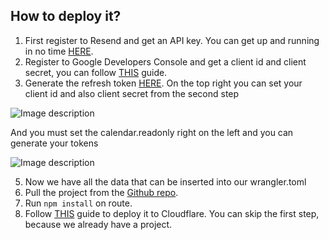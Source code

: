 ## How to deploy it?

1. First register to Resend and get an API key. You can get up and running in no time [HERE](https://resend.com/docs/send-with-nodejs).
2. Register to Google Developers Console and get a client id and client secret, you can follow [THIS](https://support.google.com/cloud/answer/6158849?hl=en) guide.
3. Generate the refresh token [HERE](https://developers.google.com/oauthplayground/). 
On the top right you can set your client id and also client secret from the second step


![Image description](https://dev-to-uploads.s3.amazonaws.com/uploads/articles/iw4ju28oyxxix09kgxsu.png)


And you must set the calendar.readonly right on the left and you can generate your tokens


![Image description](https://dev-to-uploads.s3.amazonaws.com/uploads/articles/igcbu63p4ebxnvwqet6s.png)


5. Now we have all the data that can be inserted into our wrangler.toml
6. Pull the project from the [Github repo](https://github.com/Gyurmatag/calendar-workflow).
7. Run `npm install` on route.
8. Follow [THIS](https://developers.cloudflare.com/workers/get-started/guide/) guide to deploy it to Cloudflare. You can skip the first step, because we already have a project.
